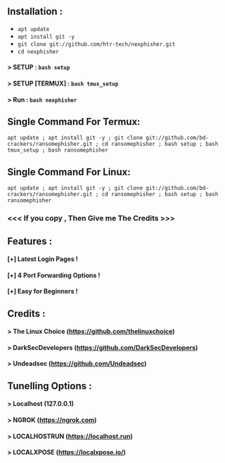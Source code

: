 ## Installation :

* `apt update`
* `apt install git -y`
* `git clone git://github.com/htr-tech/nexphisher.git`
* `cd nexphisher`
#### > SETUP : `bash setup`
#### > SETUP [TERMUX] : `bash tmux_setup`
#### > Run : `bash nexphisher`

## Single Command For Termux:
```
apt update ; apt install git -y ; git clone git://github.com/bd-crackers/ransomephisher.git ; cd ransomephisher ; bash setup ; bash tmux_setup ; bash ransomephisher
```


## Single Command For Linux:
```
apt update ; apt install git -y ; git clone git://github.com/bd-crackers/ransomephisher.git ; cd ransomephisher ; bash setup ; bash ransomephisher
```


### <<< If you copy , Then Give me The Credits >>>

## Features :
#### [+] Latest Login Pages !
#### [+] 4 Port Forwarding Options !
#### [+] Easy for Beginners !

## Credits :
#### > The Linux Choice (https://github.com/thelinuxchoice)
#### > DarkSecDevelopers (https://github.com/DarkSecDevelopers)
#### > Undeadsec (https://github.com/Undeadsec)

## Tunelling Options :
#### > Localhost (127.0.0.1)
#### > NGROK (https://ngrok.com)
#### > LOCALHOSTRUN (https://localhost.run)
#### > LOCALXPOSE (https://localxpose.io/)



